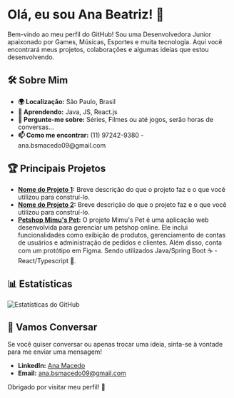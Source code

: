 <h1>Olá, eu sou Ana Beatriz! 👋</h1>
    <p>Bem-vindo ao meu perfil do GitHub! Sou uma Desenvolvedora Junior apaixonado por Games, Músicas, Esportes e muita tecnologia. Aqui você encontrará meus projetos, colaborações e algumas ideias que estou desenvolvendo.</p>
<h2>🛠️ Sobre Mim</h2>
        <ul>
            <li><strong>🌍 Localização:</strong> São Paulo, Brasil</li>
<!--             <li><strong>🔭 Atualmente:</strong> Trabalhando em [descrição do projeto ou trabalho atual]</li> -->
            <li><strong>🌱 Aprendendo:</strong> Java, JS, React.js</li>
            <li><strong>💬 Pergunte-me sobre:</strong> Séries, Filmes ou até jogos, serão horas de conversas...</li>
            <li><strong>📫 Como me encontrar:</strong> (11) 97242-9380 - ana.bsmacedo09@gmail.com </li>
        </ul>
        <div class="section">
        <h2>🏆 Principais Projetos</h2>
        <ul>
            <li><strong><a href="link-do-repositorio">Nome do Projeto 1</a>:</strong> Breve descrição do que o projeto faz e o que você utilizou para construí-lo.</li>
            <li><strong><a href="link-do-repositorio">Nome do Projeto 2</a>:</strong> Breve descrição do que o projeto faz e o que você utilizou para construí-lo.</li>
            <li><strong><a href="https://github.com/victormesquitta/Petshop">Petshop Mimu's Pet</a>:</strong> O projeto Mimu's Pet é uma aplicação web desenvolvida para gerenciar um petshop online. Ele inclui funcionalidades como exibição de produtos, gerenciamento de contas de usuários e administração de pedidos e clientes. Além disso, conta com um protótipo em Figma.
Sendo utilizados Java/Spring Boot ☕ - React/Typescript 🧬.
</li>
        </ul>
    </div>

<div class="section stats">
        <h2>📊 Estatísticas</h2>
        <img src="https://github-readme-stats.vercel.app/api?username=BiMacedo&show_icons=true&count_private=true&hide_title=false&hide=prs&include_all_commits=true" alt="Estatísticas do GitHub">
    </div>

 <div class="section">
        <h2>💬 Vamos Conversar</h2>
        <p>Se você quiser conversar ou apenas trocar uma ideia, sinta-se à vontade para me enviar uma mensagem!</p>
        <ul>
            <li><strong>LinkedIn:</strong> <a href="https://www.linkedin.com/in/ana-beatriz-macedo23/">Ana Macedo</a></li>
<!--             <li><strong>Twitter:</strong> <a href="https://twitter.com/seu-perfil">Seu Twitter</a></li> -->
            <li><strong>Email:</strong> <a href="ana.bsmacedo09@gmail.com">ana.bsmacedo09@gmail.com</a></li>
        </ul>
    </div>

  

  <p>Obrigado por visitar meu perfil! 🚀</p>



    
